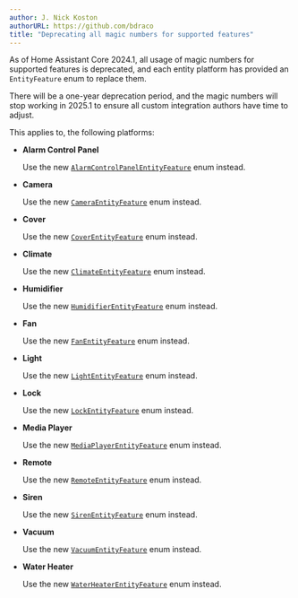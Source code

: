```yaml
---
author: J. Nick Koston
authorURL: https://github.com/bdraco
title: "Deprecating all magic numbers for supported features"
---
```


As of Home Assistant Core 2024.1, all usage of magic numbers for supported features is deprecated,
and each entity platform has provided an `EntityFeature` enum to replace them.

There will be a one-year deprecation period, and the magic numbers will stop working in 2025.1 to ensure all custom integration authors have time to adjust.

This applies to, the following platforms:

- **Alarm Control Panel**

  Use the new [`AlarmControlPanelEntityFeature`](/docs/core/entity/alarm-control-panel#supported-features) enum instead.

- **Camera**

  Use the new [`CameraEntityFeature`](/docs/core/entity/camera#supported-features) enum instead.

- **Cover**

  Use the new [`CoverEntityFeature`](/docs/core/entity/cover#supported-features) enum instead.

- **Climate**

  Use the new [`ClimateEntityFeature`](/docs/core/entity/climate#supported-features) enum instead.

- **Humidifier**

  Use the new [`HumidifierEntityFeature`](/docs/core/entity/humidifier#supported-features) enum instead.

- **Fan**

  Use the new [`FanEntityFeature`](/docs/core/entity/fan#supported-features) enum instead.

- **Light**

  Use the new [`LightEntityFeature`](/docs/core/entity/light#supported-features) enum instead.

- **Lock**

  Use the new [`LockEntityFeature`](/docs/core/entity/lock#supported-features) enum instead.

- **Media Player**

  Use the new [`MediaPlayerEntityFeature`](/docs/core/entity/media-player#supported-features) enum instead.

- **Remote**

  Use the new [`RemoteEntityFeature`](/docs/core/entity/remote#supported-features) enum instead.

- **Siren**

  Use the new [`SirenEntityFeature`](/docs/core/entity/siren#supported-features) enum instead.

- **Vacuum**

  Use the new [`VacuumEntityFeature`](/docs/core/entity/vacuum#supported-features) enum instead.

- **Water Heater**

  Use the new [`WaterHeaterEntityFeature`](/docs/core/entity/water-heater#supported-features) enum instead.